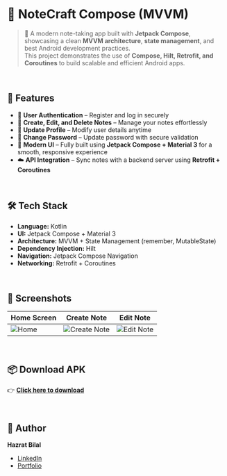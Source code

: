 # 📒 NoteCraft Compose (MVVM)
> 📝 A modern note-taking app built with **Jetpack Compose**, showcasing a clean **MVVM architecture**, **state management**, and best Android development practices.  
> This project demonstrates the use of **Compose, Hilt, Retrofit, and Coroutines** to build scalable and efficient Android apps.

<br>

## 🚀 Features
- 🔐 **User Authentication** – Register and log in securely  
- 📝 **Create, Edit, and Delete Notes** – Manage your notes effortlessly  
- 🔄 **Update Profile** – Modify user details anytime  
- 🔑 **Change Password** – Update password with secure validation  
- 🎨 **Modern UI** – Fully built using **Jetpack Compose + Material 3** for a smooth, responsive experience  
- ☁️ **API Integration** – Sync notes with a backend server using **Retrofit + Coroutines**  

<br>

## 🛠 Tech Stack
- **Language:** Kotlin  
- **UI:** Jetpack Compose + Material 3  
- **Architecture:** MVVM + State Management (remember, MutableState)  
- **Dependency Injection:** Hilt  
- **Navigation:** Jetpack Compose Navigation  
- **Networking:** Retrofit + Coroutines  

<br>

## 📱 Screenshots
| Home Screen | Create Note | Edit Note |
|-------------|-------------|-----------|
| ![Home](add-image-url-here) | ![Create Note](add-image-url-here) | ![Edit Note](add-image-url-here) |

<br>

## 📦 Download APK
👉 [**Click here to download**](add-your-apk-link-here)

<br>

## 🧑 Author
**Hazrat Bilal**  
- [LinkedIn](add-link-here)  
- [Portfolio](add-link-here)
